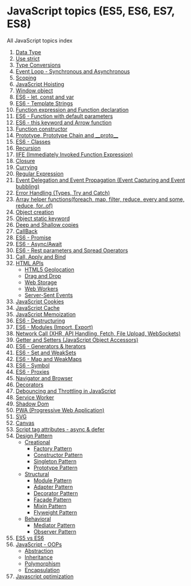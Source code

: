 # JavaScript topics (ES5, ES6, ES7, ES8)
All JavaScript topics index

<ol>
  <li><a href="javascript:;" title="Data Type">Data Type</a></li>
  <li><a href="javascript:;" title="Use strict">Use strict</a></li>
  <li><a href="javascript:;" title="Type Conversions">Type Conversions</a></li>
  <li><a href="javascript:;" title="Event Loop - Synchronous and Asynchronous">Event Loop - Synchronous and Asynchronous</a></li>
  <li><a href="javascript:;" title="Scoping">Scoping</a></li>
  <li><a href="javascript:;" title="JavaScript Hoisting">JavaScript Hoisting</a></li>
  <li><a href="javascript:;" title="Window object">Window object</a></li>
  <li><a href="javascript:;" title="ES6 - let, const and var">ES6 - let, const and var</a></li>
  <li><a href="javascript:;" title="ES6 - Template Strings">ES6 - Template Strings</a></li>
  <li><a href="javascript:;" title="Function expression and Function declaration">Function expression and Function declaration</a></li>
  <li><a href="javascript:;" title="ES6 - Function with default parameters">ES6 - Function with default parameters</a></li>
  <li><a href="javascript:;" title="ES6 - this keyword and Arrow function">ES6 - this keyword and Arrow function</a></li>
  <li><a href="javascript:;" title="Function constructor">Function constructor</a></li>
  <li><a href="javascript:;" title="Prototype, Prototype Chain and __proto__">Prototype, Prototype Chain and __proto__</a></li>
  <li><a href="javascript:;" title="ES6 - Classes">ES6 - Classes</a></li>
  <li><a href="javascript:;" title="Recursion">Recursion</a></li>
  <li><a href="javascript:;" title="IIFE (Immediately Invoked Function Expression)">IIFE (Immediately Invoked Function Expression)</a></li>
  <li><a href="javascript:;" title="Closure">Closure</a></li>
  <li><a href="javascript:;" title="Currying">Currying</a></li>
  <li><a href="javascript:;" title="Regular Expression">Regular Expression</a></li>
  <li><a href="javascript:;" title="Event Delegation and Event Propagation (Event Capturing and Event bubbling)">Event Delegation and Event Propagation (Event Capturing and Event bubbling)</a></li>
  <li><a href="javascript:;" title="Error Handling (Types, Try and Catch)">Error Handling (Types, Try and Catch)</a></li>
  <li><a href="javascript:;" title="Array helper functions(foreach, map, filter, reduce, every and some, reduce, for..of)">Array helper functions(foreach, map, filter, reduce, every and some, reduce, for..of)</a></li>
  <li><a href="javascript:;" title="Object creation">Object creation</a></li>
  <li><a href="javascript:;" title="Object static keyword">Object static keyword</a></li>
  <li><a href="javascript:;" title="Deep and Shallow copies">Deep and Shallow copies</a></li>
  <li><a href="javascript:;" title="CallBack">CallBack</a></li>
  <li><a href="javascript:;" title="ES6 - Promise">ES6 - Promise</a></li>
  <li><a href="javascript:;" title="ES6 - Async/Await">ES6 - Async/Await</a></li>
  <li><a href="javascript:;" title="ES6 - Rest parameters and Spread Operators">ES6 - Rest parameters and Spread Operators</a></li>
  <li><a href="javascript:;" title="Call, Apply and Bind">Call, Apply and Bind</a></li>
  <li><a href="javascript:;" title="HTML APIs">HTML APIs</a>
      <ul>
        <li><a href="javascript:;" title="HTML5 Geolocation">HTML5 Geolocation</a>
        <li><a href="javascript:;" title="Drag and Drop">Drag and Drop</a></li>
        <li><a href="javascript:;" title="Web Storage">Web Storage</a></li>
        <li><a href="javascript:;" title="Web Workers">Web Workers</a></li>
        <li><a href="javascript:;" title="Server-Sent Events">Server-Sent Events</a></li>
      </ul>
  </li>
  <li><a href="javascript:;" title="JavaScript Cookies">JavaScript Cookies</a></li>
  <li><a href="javascript:;" title="JavaScript Cache">JavaScript Cache</a></li>
  <li><a href="javascript:;" title="JavaScript Memoization">JavaScript Memoization</a></li>
  <li><a href="javascript:;" title="ES6 - Destructuring">ES6 - Destructuring</a></li>
  <li><a href="javascript:;" title="ES6 - Modules (Import, Export)">ES6 - Modules (Import, Export)</a></li>
  <li><a href="javascript:;" title="Network Call (XHR, API Handling, Fetch, File Upload, WebSockets)">Network Call (XHR, API Handling, Fetch, File Upload, WebSockets)</a></li>
  <li><a href="javascript:;" title="Getter and Setters (JavaScript Object Accessors)">Getter and Setters (JavaScript Object Accessors)</a></li>
  <li><a href="javascript:;" title="ES6 - Generators & Iterators">ES6 - Generators & Iterators</a></li>
  <li><a href="javascript:;" title="ES6 - Set and WeakSets">ES6 - Set and WeakSets</a></li>
  <li><a href="javascript:;" title="ES6 - Map and WeakMaps">ES6 - Map and WeakMaps</a></li>
  <li><a href="javascript:;" title="ES6 - Symbol">ES6 - Symbol</a></li>
  <li><a href="javascript:;" title="ES6 - Proxies">ES6 - Proxies</a></li>
  <li><a href="javascript:;" title="Navigator and Browser">Navigator and Browser</a></li>
  <li><a href="javascript:;" title="Decorators">Decorators</a></li>
  <li><a href="javascript:;" title="Debouncing and Throttling in JavaScript">Debouncing and Throttling in JavaScript</a></li>
  <li><a href="javascript:;" title="Service Worker">Service Worker</a></li>
  <li><a href="javascript:;" title="Shadow Dom">Shadow Dom</a></li>
  <li><a href="javascript:;" title="PWA (Progressive Web Application)">PWA (Progressive Web Application)</a></li>
  <li><a href="javascript:;" title="SVG">SVG</a></li>
  <li><a href="javascript:;" title="Canvas">Canvas</a></li>
  <li><a href="javascript:;" title="Script tag attributes - async & defer">Script tag attributes - async & defer</a></li>
  <li><a href="javascript:;" title="Design Pattern">Design Pattern</a>
      <ul>
        <li><a href="javascript:;" title="Creational">Creational</a>
          <ul>
            <li><a href="javascript:;" title="Factory Pattern">Factory Pattern</a>
            <li><a href="javascript:;" title="Constructor Pattern">Constructor Pattern</a></li>
            <li><a href="javascript:;" title="Singleton Pattern">Singleton Pattern</a></li>
            <li><a href="javascript:;" title="Prototype Pattern">Prototype Pattern</a></li>
          </ul>
        </li>
        <li><a href="javascript:;" title="Structural">Structural</a>
          <ul>
            <li><a href="javascript:;" title="Module Pattern">Module Pattern</a>
            <li><a href="javascript:;" title="Adapter Pattern">Adapter Pattern</a></li>
            <li><a href="javascript:;" title="Decorator Pattern">Decorator Pattern</a></li>
            <li><a href="javascript:;" title="Façade Pattern">Façade Pattern</a></li>
            <li><a href="javascript:;" title="Mixin Pattern">Mixin Pattern</a></li>
            <li><a href="javascript:;" title="Flyweight Pattern">Flyweight Pattern</a></li>
          </ul>
        </li>
        <li><a href="javascript:;" title="Behavioral">Behavioral</a>
          <ul>
            <li><a href="javascript:;" title="Mediator Pattern">Mediator Pattern</a>
            <li><a href="javascript:;" title="Observer Pattern">Observer Pattern</a></li>
          </ul>
        </li>
      </ul>
  </li>
  <li><a href="javascript:;" title="ES5 vs ES6">ES5 vs ES6</a></li>
  <li><a href="javascript:;" title="JavaScript - OOPs">JavaScript - OOPs</a>
      <ul>
        <li><a href="javascript:;" title="Abstraction">Abstraction</a>
        <li><a href="javascript:;" title="Inheritance">Inheritance</a></li>
        <li><a href="javascript:;" title="Polymorphism">Polymorphism</a></li>
        <li><a href="javascript:;" title="Encapsulation">Encapsulation</a></li>
      </ul>
  </li>
  <li><a href="javascript:;" title="Javascript optimization">Javascript optimization</a></li>
</ol>
